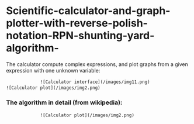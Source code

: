 # Scientific-calculator-and-graph-plotter-with-reverse-polish-notation-RPN-shunting-yard-algorithm-

The calculator compute complex expressions, and plot graphs from a
given expression with one unknown variable:


                 ![Calculator interface](/images/img11.png)                 ![Calculator plot](/images/img2.png) 


### The algorithm in detail (from wikipedia):

                 
                 ![Calculator plot](/images/img2.png) 



